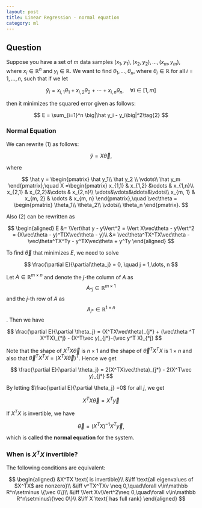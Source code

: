 ```yaml
---
layout: post
title: Linear Regression - normal equation
category: ml
---
```


## Question

Suppose you have a set of $m$ data samples $(x_1, y_1), (x_2, y_2), \dots, (x_m, y_m)$, where $x_i\in\mathbb R^n$ and $y_i\in\mathbb R$. We want to find $\theta_1,\dots,\theta_n$, where $\theta_i\in\mathbb R$ for all $i = 1,\dots, n$, such that if we let

$$
\hat y_i = x_{i,1}\theta_1 + x_{i,2}\theta_2 + \cdots + x_{i,n}\theta_n,\quad\forall i \in [1, m]\tag{1}
$$

then it minimizes the squared error given as follows:

$$
E = \sum_{i=1}^n \big|\hat y_i - y_i\big|^2\tag{2}
$$

### Normal Equation

We can rewrite $(1)$ as follows:

$$
\hat y = X\vec\theta,
$$

where

$$
\hat y = \begin{pmatrix}
\hat y_1\\
\hat y_2 \\
\vdots\\
\hat y_m
\end{pmatrix},\quad
X =\begin{pmatrix}  x_{1,1} &  x_{1,2} &\cdots & x_{1,n}\\
 x_{2,1} &  x_{2,2}&\cdots & x_{2,n}\\
\vdots&\vdots&\ddots&\vdots\\
 x_{m, 1} &  x_{m, 2} & \cdots &  x_{m, n}
\end{pmatrix},\quad
\vec\theta = \begin{pmatrix}
\theta_1\\
\theta_2\\
\vdots\\
\theta_n
\end{pmatrix}.
$$

Also $(2)$ can be rewritten as

$$
\begin{aligned}
E &= \Vert\hat y - y\Vert^2 = \Vert X\vec\theta - y\Vert^2 = (X\vec\theta - y)^T(X\vec\theta - y)\\
&= \vec\theta^TX^TX\vec\theta -\vec\theta^TX^Ty - y^TX\vec\theta + y^Ty
\end{aligned}
$$

To find $\vec\theta$ that minimizes $E$, we need to solve

$$
\frac{\partial E}{\partial\theta_j} = 0, \quad j = 1,\dots, n
$$

<!-- [post]({{ site.baseurl }}{% post_url 2019-03-27-matrix-operation %}) -->

Let $A\in\mathbb R^{m\times n}$ and denote the $j$-the column of $A$ as $$A_{*j}\in\mathbb R^{m\times 1}$$ and the $j$-th row of $A$ as $$A_{j*}\in\mathbb R^{1\times n}$$. Then we have

<!-- $$
\begin{gathered}
\frac{\partial}{\partial\theta_j} (A\vec\theta) = \frac{\partial}{\partial\theta_j} \sum_i \theta_i A_{*i} = A_{*j},\\
\frac{\partial}{\partial\theta_j} (\vec\theta^T A^T) = 
\frac{\partial}{\partial\theta_j} \sum_i \theta_i (A^T)_{i*}= (A^T)_{j*} = (A_{*j})^T
\end{gathered}
$$

$$
E = \vec\theta^T X^T X\vec \theta - \vec\theta^T X^T \vec y - \vec y^T X\vec\theta + \|\vec y \|^2
$$
and -->

$$
\frac{\partial E}{\partial \theta_j} =
(X^TX\vec\theta)_{j*} + (\vec\theta ^T X^TX)_{*j} - (X^T\vec y)_{j*}-(\vec y^T X)_{*j}
$$

Note that the shape of $X^TX\vec\theta$ is $n\times 1$ and the shape of $\vec\theta^T X^TX$ is $1\times n$ and also that $\vec\theta^TX^TX = (X^TX\vec\theta)^T$. Hence we get

$$
\frac{\partial E}{\partial \theta_j} =
2(X^TX\vec\theta)_{j*}  - 2(X^T\vec y)_{j*}
$$

By letting $\frac{\partial E}{\partial \theta_j} =0$ for all $j$, we get

$$
X^TX\vec\theta = X^T\vec y
$$

If $X^TX$ is invertible, we have

$$
\vec\theta = (X^TX)^{-1} X^T \vec y,\tag{3}
$$

which is called the **normal equation** for the system.

### When is $X^TX$ invertible?

The following conditions are equivalent:

$$
\begin{aligned}
&X^TX \text{ is invertible}\\
&\iff \text{all eigenvalues of $X^TX$ are nonzero}\\
&\iff  v^TX^TXv \neq  0,\quad\forall v\in\mathbb R^n\setminus \{\vec 0\}\\
&\iff \Vert Xv\Vert^2\neq 0,\quad\forall v\in\mathbb R^n\setminus\{\vec 0\}\\
&\iff X \text{ has full rank}
\end{aligned}
$$

